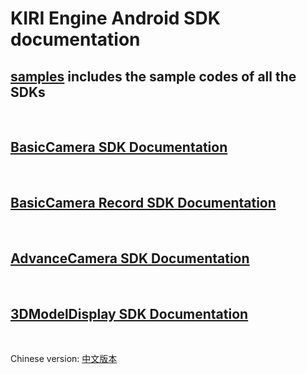 # KIRI Engine Android SDK documentation

## [samples](samples) includes the sample codes of all the SDKs

<br/>

## [BasicCamera SDK Documentation](samples/BasicCameraDemo/README.md)

<br/>

## [BasicCamera Record SDK Documentation](samples/BasicCameraRecordDemo/README.md)

<br/>

## [AdvanceCamera SDK Documentation](samples/AdvanceCameraDemo/README.md)

<br/>

## [3DModelDisplay SDK Documentation](samples/3DModelViewDemo/README.md)

<br/>

Chinese version: [中文版本](README_Chinese.md)
